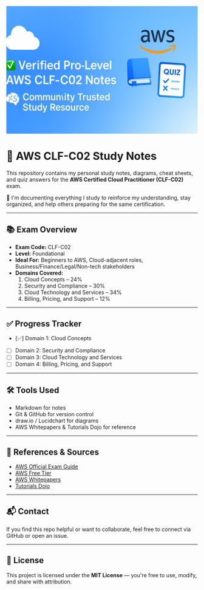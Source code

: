 <p align="center">
  <img src="https://github.com/Sudhirtmg/aws-clf-c02-study-notes/blob/main/banner.png?raw=true" alt="AWS CLF-C02 Banner"/>
</p>




# 🧠 AWS CLF-C02 Study Notes

This repository contains my personal study notes, diagrams, cheat sheets, and quiz answers for the **AWS Certified Cloud Practitioner (CLF-C02)** exam.

📌 I'm documenting everything I study to reinforce my understanding, stay organized, and help others preparing for the same certification.

---

## 📚 Exam Overview

- **Exam Code:** CLF-C02  
- **Level:** Foundational  
- **Ideal For:** Beginners to AWS, Cloud-adjacent roles, Business/Finance/Legal/Non-tech stakeholders  
- **Domains Covered:**
  1. Cloud Concepts – 24%
  2. Security and Compliance – 30%
  3. Cloud Technology and Services – 34%
  4. Billing, Pricing, and Support – 12%

---

## ✅ Progress Tracker

- [✅] Domain 1: Cloud Concepts
- [ ] Domain 2: Security and Compliance
- [ ] Domain 3: Cloud Technology and Services
- [ ] Domain 4: Billing, Pricing, and Support

---

## 🛠️ Tools Used

- Markdown for notes  
- Git & GitHub for version control  
- draw.io / Lucidchart for diagrams  
- AWS Whitepapers & Tutorials Dojo for reference  

---

## 📌 References & Sources

- [AWS Official Exam Guide](https://aws.amazon.com/certification/certified-cloud-practitioner/)
- [AWS Free Tier](https://aws.amazon.com/free/)
- [AWS Whitepapers](https://aws.amazon.com/whitepapers/)
- [Tutorials Dojo](https://tutorialsdojo.com/)

---

## 📬 Contact

If you find this repo helpful or want to collaborate, feel free to connect via GitHub or open an issue.

---

## 📝 License

This project is licensed under the **MIT License** — you're free to use, modify, and share with attribution.
